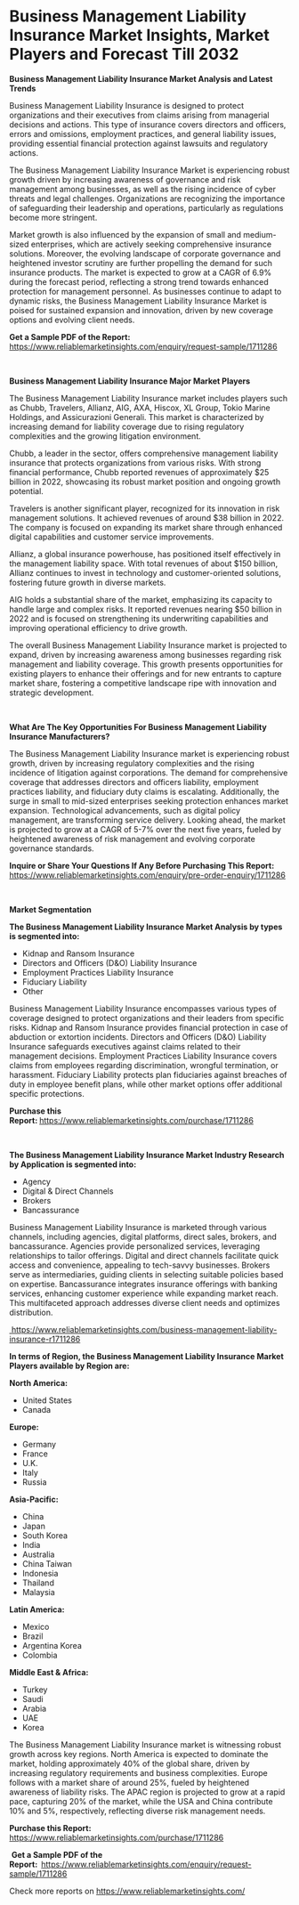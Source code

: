 <p><h1>Business Management Liability Insurance Market Insights, Market Players and Forecast Till 2032</h1></p><p><strong>Business Management Liability Insurance Market Analysis and Latest Trends</strong></p>
<p><p>Business Management Liability Insurance is designed to protect organizations and their executives from claims arising from managerial decisions and actions. This type of insurance covers directors and officers, errors and omissions, employment practices, and general liability issues, providing essential financial protection against lawsuits and regulatory actions.</p><p>The Business Management Liability Insurance Market is experiencing robust growth driven by increasing awareness of governance and risk management among businesses, as well as the rising incidence of cyber threats and legal challenges. Organizations are recognizing the importance of safeguarding their leadership and operations, particularly as regulations become more stringent.</p><p>Market growth is also influenced by the expansion of small and medium-sized enterprises, which are actively seeking comprehensive insurance solutions. Moreover, the evolving landscape of corporate governance and heightened investor scrutiny are further propelling the demand for such insurance products. The market is expected to grow at a CAGR of 6.9% during the forecast period, reflecting a strong trend towards enhanced protection for management personnel. As businesses continue to adapt to dynamic risks, the Business Management Liability Insurance Market is poised for sustained expansion and innovation, driven by new coverage options and evolving client needs.</p></p>
<p><strong>Get a Sample PDF of the Report:&nbsp;</strong> <a href="https://www.reliablemarketinsights.com/enquiry/request-sample/1711286?utm_campaign=3507&utm_medium=2&utm_source=Github&utm_content=ia&utm_term=27032025&utm_id=business-management-liability-insurance">https://www.reliablemarketinsights.com/enquiry/request-sample/1711286</a></p>
<p>&nbsp;</p>
<p><strong>Business Management Liability Insurance Major Market Players</strong></p>
<p><p>The Business Management Liability Insurance market includes players such as Chubb, Travelers, Allianz, AIG, AXA, Hiscox, XL Group, Tokio Marine Holdings, and Assicurazioni Generali. This market is characterized by increasing demand for liability coverage due to rising regulatory complexities and the growing litigation environment.</p><p>Chubb, a leader in the sector, offers comprehensive management liability insurance that protects organizations from various risks. With strong financial performance, Chubb reported revenues of approximately $25 billion in 2022, showcasing its robust market position and ongoing growth potential.</p><p>Travelers is another significant player, recognized for its innovation in risk management solutions. It achieved revenues of around $38 billion in 2022. The company is focused on expanding its market share through enhanced digital capabilities and customer service improvements.</p><p>Allianz, a global insurance powerhouse, has positioned itself effectively in the management liability space. With total revenues of about $150 billion, Allianz continues to invest in technology and customer-oriented solutions, fostering future growth in diverse markets.</p><p>AIG holds a substantial share of the market, emphasizing its capacity to handle large and complex risks. It reported revenues nearing $50 billion in 2022 and is focused on strengthening its underwriting capabilities and improving operational efficiency to drive growth.</p><p>The overall Business Management Liability Insurance market is projected to expand, driven by increasing awareness among businesses regarding risk management and liability coverage. This growth presents opportunities for existing players to enhance their offerings and for new entrants to capture market share, fostering a competitive landscape ripe with innovation and strategic development.</p></p>
<p>&nbsp;</p>
<p><strong>What Are The Key Opportunities For Business Management Liability Insurance Manufacturers?</strong></p>
<p><p>The Business Management Liability Insurance market is experiencing robust growth, driven by increasing regulatory complexities and the rising incidence of litigation against corporations. The demand for comprehensive coverage that addresses directors and officers liability, employment practices liability, and fiduciary duty claims is escalating. Additionally, the surge in small to mid-sized enterprises seeking protection enhances market expansion. Technological advancements, such as digital policy management, are transforming service delivery. Looking ahead, the market is projected to grow at a CAGR of 5-7% over the next five years, fueled by heightened awareness of risk management and evolving corporate governance standards.</p></p>
<p><strong>Inquire or Share Your Questions If Any Before Purchasing This Report:</strong> <a href="https://www.reliablemarketinsights.com/enquiry/pre-order-enquiry/1711286?utm_campaign=3507&utm_medium=2&utm_source=Github&utm_content=ia&utm_term=27032025&utm_id=business-management-liability-insurance">https://www.reliablemarketinsights.com/enquiry/pre-order-enquiry/1711286</a></p>
<p>&nbsp;</p>
<p><strong>Market Segmentation</strong></p>
<p><strong>The Business Management Liability Insurance Market Analysis by types is segmented into:</strong></p>
<p><ul><li>Kidnap and Ransom Insurance</li><li>Directors and Officers (D&O) Liability Insurance</li><li>Employment Practices Liability Insurance</li><li>Fiduciary Liability</li><li>Other</li></ul></p>
<p><p>Business Management Liability Insurance encompasses various types of coverage designed to protect organizations and their leaders from specific risks. Kidnap and Ransom Insurance provides financial protection in case of abduction or extortion incidents. Directors and Officers (D&O) Liability Insurance safeguards executives against claims related to their management decisions. Employment Practices Liability Insurance covers claims from employees regarding discrimination, wrongful termination, or harassment. Fiduciary Liability protects plan fiduciaries against breaches of duty in employee benefit plans, while other market options offer additional specific protections.</p></p>
<p><strong>Purchase this Report:&nbsp;</strong><a href="https://www.reliablemarketinsights.com/purchase/1711286?utm_campaign=3507&utm_medium=2&utm_source=Github&utm_content=ia&utm_term=27032025&utm_id=business-management-liability-insurance">https://www.reliablemarketinsights.com/purchase/1711286</a></p>
<p>&nbsp;</p>
<p><strong>The Business Management Liability Insurance Market Industry Research by Application is segmented into:</strong></p>
<p><ul><li>Agency</li><li>Digital & Direct Channels</li><li>Brokers</li><li>Bancassurance</li></ul></p>
<p><p>Business Management Liability Insurance is marketed through various channels, including agencies, digital platforms, direct sales, brokers, and bancassurance. Agencies provide personalized services, leveraging relationships to tailor offerings. Digital and direct channels facilitate quick access and convenience, appealing to tech-savvy businesses. Brokers serve as intermediaries, guiding clients in selecting suitable policies based on expertise. Bancassurance integrates insurance offerings with banking services, enhancing customer experience while expanding market reach. This multifaceted approach addresses diverse client needs and optimizes distribution.</p></p>
<p><a href="https://www.reliablemarketinsights.com/business-management-liability-insurance-r1711286?utm_campaign=3507&utm_medium=2&utm_source=Github&utm_content=ia&utm_term=27032025&utm_id=business-management-liability-insurance">&nbsp;https://www.reliablemarketinsights.com/business-management-liability-insurance-r1711286</a></p>
<p><strong>In terms of Region, the Business Management Liability Insurance Market Players available by Region are:</strong></p>
<p>
    <p> <strong> North America: </strong>
        <ul>
            <li>United States</li>
            <li>Canada</li>
        </ul>
        </p> 
    <p> <strong> Europe: </strong>
        <ul>
            <li>Germany</li>
            <li>France</li>
            <li>U.K.</li>
            <li>Italy</li>
            <li>Russia</li>
        </ul>
        </p> 
    <p> <strong> Asia-Pacific: </strong>
        <ul>
            <li>China</li>
            <li>Japan</li>
            <li>South Korea</li>
            <li>India</li>
            <li>Australia</li>
            <li>China Taiwan</li>
            <li>Indonesia</li>
            <li>Thailand</li>
            <li>Malaysia</li>
        </ul>
        </p> 
    <p> <strong> Latin America: </strong>
        <ul>
            <li>Mexico</li>
            <li>Brazil</li>
            <li>Argentina Korea</li>
            <li>Colombia</li>
        </ul>
        </p> 
    <p> <strong> Middle East & Africa: </strong>
        <ul>
            <li>Turkey</li>
            <li>Saudi</li>
            <li>Arabia</li>
            <li>UAE</li>
            <li>Korea</li>
        </ul>
    </p>
    </p>
<p><p>The Business Management Liability Insurance market is witnessing robust growth across key regions. North America is expected to dominate the market, holding approximately 40% of the global share, driven by increasing regulatory requirements and business complexities. Europe follows with a market share of around 25%, fueled by heightened awareness of liability risks. The APAC region is projected to grow at a rapid pace, capturing 20% of the market, while the USA and China contribute 10% and 5%, respectively, reflecting diverse risk management needs.</p></p>
<p><strong>Purchase this Report: </strong><a href="https://www.reliablemarketinsights.com/purchase/1711286?utm_campaign=3507&utm_medium=2&utm_source=Github&utm_content=ia&utm_term=27032025&utm_id=business-management-liability-insurance">https://www.reliablemarketinsights.com/purchase/1711286</a></p>
<p>&nbsp;<strong>Get a Sample PDF of the Report:&nbsp;&nbsp;</strong><a href="https://www.reliablemarketinsights.com/enquiry/request-sample/1711286?utm_campaign=3507&utm_medium=2&utm_source=Github&utm_content=ia&utm_term=27032025&utm_id=business-management-liability-insurance">https://www.reliablemarketinsights.com/enquiry/request-sample/1711286</a></p>
<p><strong></strong></p>
<p>Check more reports on <a href="https://www.reliablemarketinsights.com/?utm_campaign=3507&utm_medium=2&utm_source=Github&utm_content=ia&utm_term=27032025&utm_id=business-management-liability-insurance">https://www.reliablemarketinsights.com/</a></p>